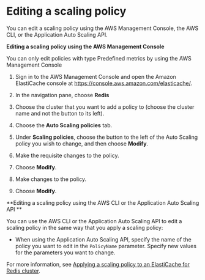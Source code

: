 # Editing a scaling policy<a name="AutoScaling-Editing-Policy"></a>

You can edit a scaling policy using the AWS Management Console, the AWS CLI, or the Application Auto Scaling API\. 

**Editing a scaling policy using the AWS Management Console**

You can only edit policies with type Predefined metrics by using the AWS Management Console

1. Sign in to the AWS Management Console and open the Amazon ElastiCache console at [https://console\.aws\.amazon\.com/elasticache/](https://console.aws.amazon.com/elasticache/)\.

1. In the navigation pane, choose **Redis**

1. Choose the cluster that you want to add a policy to \(choose the cluster name and not the button to its left\)\. 

1. Choose the **Auto Scaling policies** tab\. 

1. Under **Scaling policies**, choose the button to the left of the Auto Scaling policy you wish to change, and then choose **Modify**\. 

1. Make the requisite changes to the policy\.

1. Choose **Modify**\.

1. Make changes to the policy\. 

1. Choose **Modify**\.

**Editing a scaling policy using the AWS CLI or the Application Auto Scaling API **

You can use the AWS CLI or the Application Auto Scaling API to edit a scaling policy in the same way that you apply a scaling policy: 
+ When using the Application Auto Scaling API, specify the name of the policy you want to edit in the `PolicyName` parameter\. Specify new values for the parameters you want to change\. 

For more information, see [Applying a scaling policy to an ElastiCache for Redis cluster](AutoScaling-Defining-Policy.md#AutoScaling-Applying-Policy)\.
